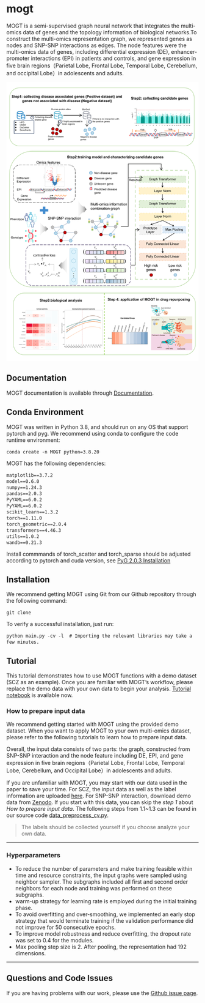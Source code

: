 # mogt
MOGT is a semi-supervised graph neural network that integrates the multi-omics data of genes and the topology information of biological networks.To construct the multi-omics representation graph, we represented genes as nodes and SNP-SNP interactions as edges. The node features were the multi-omics data of genes, including differential expression (DE), enhancer-promoter interactions (EPI) in patients and controls, and gene expression in five brain regions（Parietal Lobe, Frontal Lobe, Temporal Lobe, Cerebellum, and occipital Lobe）in adolescents and adults.

![image](https://github.com/JiafangLi/MOGT/blob/main/img/Framework.png)

## Documentation
MOGT documentation is available through [Documentation](https://sunyolo.github.io/MOGT.github.io/).

## Conda Environment
MOGT was written in Python 3.8, and should run on any OS that support pytorch and pyg. 
We recommend using conda to configure the code runtime environment:
```
conda create -n MOGT python=3.8.20
```
MOGT has the following dependencies:
```
matplotlib==3.7.2
model==0.6.0
numpy==1.24.3
pandas==2.0.3
PyYAML==6.0.2
PyYAML==6.0.2
scikit_learn==1.3.2
torch==1.11.0
torch_geometric==2.0.4
transformers==4.46.3
utils==1.0.2
wandb==0.21.3
```
Install commmands of torch_scatter and torch_sparse should be adjusted according to pytorch and cuda version, see [PyG 2.0.3 Installation](https://pytorch-geometric.readthedocs.io/en/2.0.3/notes/installation.html)

## Installation
We recommend getting MOGT using Git from our Github repository through the following command:

```
git clone 
```
To verify a successful installation, just run:
```
python main.py -cv -l  # Importing the relevant libraries may take a few minutes.
```

## Tutorial
This tutorial demonstrates how to use MOGT functions with a demo dataset (SCZ as an example). 
Once you are familiar with MOGT’s workflow, please replace the demo data with your own data to begin your analysis. 
[Tutorial notebook](https://github.com/JiafangLi/MOGT/blob/main/Tutorial.ipynb) is available now.

### How to prepare input data

We recommend getting started with MOGT using the provided demo dataset. When you want to apply MOGT to your own multi-omics dataset, please refer to the following tutorials to learn how to prepare input data.

Overall, the input data consists of two parts: the graph, constructed from SNP-SNP interaction and the node feature including DE, EPI, and gene expression in five brain regions（Parietal Lobe, Frontal Lobe, Temporal Lobe, Cerebellum, and Occipital Lobe）in adolescents and adults.

 If you are unfamiliar with MOGT, you may start with our data used in the paper to save your time. For SCZ, the input data as well as the label information are uploaded [here](https://github.com/JiafangLi/MOGT/tree/main/data). For SNP-SNP interaction, download demo data from [Zenodo](). If you start with this data, you can skip the _step 1_ about _How to prepare input data_.
 The following steps from 1.1~1.3 can be found in our source code [data_preprocess_cv.py](https://github.com/JiafangLi/MOGT/blob/main/data_preprocess_cv.py).

>The labels should be collected yourself if you choose analyze your own data.


---

### Hyperparameters

- To reduce the number of parameters and make training feasible within time and resource constraints, the input graphs were sampled using neighbor sampler. The subgraphs included all first and second order neighbors for each node and training was performed on these subgraphs.
- warm-up strategy for learning rate is employed during the initial training phase.
- To avoid overfitting and over-smoothing, we implemented an early stop strategy that would terminate training if the validation performance did not improve for 50 consecutive epochs.
- To improve model robustness and reduce overfitting, the dropout rate was set to 0.4 for the modules.
- Max pooling step size is 2. After pooling, the representation had 192 dimensions.

---

## Questions and Code Issues
If you are having problems with our work, please use the [Github issue page](https://github.com/MOGT/issues).